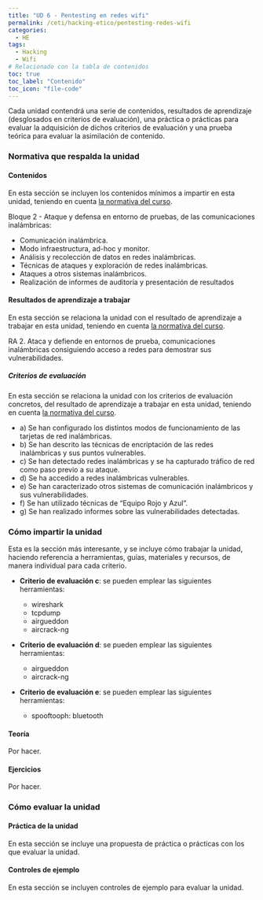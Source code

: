 ```yaml
---
title: "UD 6 - Pentesting en redes wifi"
permalink: /ceti/hacking-etico/pentesting-redes-wifi
categories:
  - HE
tags:
  - Hacking
  - Wifi
# Relacionado con la tabla de contenidos
toc: true
toc_label: "Contenido"
toc_icon: "file-code"
---
```


Cada unidad contendrá una serie de contenidos, resultados de aprendizaje (desglosados en criterios de evaluación), una práctica o prácticas para evaluar la adquisición de dichos criterios de evaluación y una prueba teórica para evaluar la asimilación de contenido.

### Normativa que respalda la unidad

#### Contenidos

En esta sección se incluyen los contenidos mínimos a impartir en esta unidad, teniendo en cuenta [la normativa del curso](https://www.boe.es/diario_boe/txt.php?id=BOE-A-2020-4963).

Bloque 2 - Ataque y defensa en entorno de pruebas, de las comunicaciones inalámbricas:

- Comunicación inalámbrica.
- Modo infraestructura, ad-hoc y monitor.
- Análisis y recolección de datos en redes inalámbricas.
- Técnicas de ataques y exploración de redes inalámbricas.
- Ataques a otros sistemas inalámbricos.
- Realización de informes de auditoría y presentación de resultados

#### Resultados de aprendizaje a trabajar

En esta sección se relaciona la unidad con el resultado de aprendizaje a trabajar en esta unidad, teniendo en cuenta [la normativa del curso](https://www.boe.es/diario_boe/txt.php?id=BOE-A-2020-4963).

RA 2. Ataca y defiende en entornos de prueba, comunicaciones inalámbricas consiguiendo acceso a redes para demostrar sus vulnerabilidades.

##### Criterios de evaluación

En esta sección se relaciona la unidad con los criterios de evaluación concretos, del resultado de aprendizaje a trabajar en esta unidad, teniendo en cuenta [la normativa del curso](https://www.boe.es/diario_boe/txt.php?id=BOE-A-2020-4963).

- a) Se han configurado los distintos modos de funcionamiento de las tarjetas de red inalámbricas.
- b) Se han descrito las técnicas de encriptación de las redes inalámbricas y sus puntos vulnerables.
- c) Se han detectado redes inalámbricas y se ha capturado tráfico de red como paso previo a su ataque.
- d) Se ha accedido a redes inalámbricas vulnerables.
- e) Se han caracterizado otros sistemas de comunicación inalámbricos y sus vulnerabilidades.
- f) Se han utilizado técnicas de “Equipo Rojo y Azul”.
- g) Se han realizado informes sobre las vulnerabilidades detectadas.

### Cómo impartir la unidad

Esta es la sección más interesante, y se incluye cómo trabajar la unidad, haciendo referencia a herramientas, guías, materiales y recursos, de manera individual para cada criterio.

- **Criterio de evaluación c**: se pueden emplear las siguientes herramientas:

  - wireshark
  - tcpdump
  - airgueddon
  - aircrack-ng

- **Criterio de evaluación d**: se pueden emplear las siguientes herramientas:

  - airgueddon
  - aircrack-ng

- **Criterio de evaluación e**: se pueden emplear las siguientes herramientas:
  - spooftooph: bluetooth

#### Teoría

Por hacer.

#### Ejercicios

Por hacer.

### Cómo evaluar la unidad

#### Práctica de la unidad

En esta sección se incluye una propuesta de práctica o prácticas con los que evaluar la unidad.

#### Controles de ejemplo

En esta sección se incluyen controles de ejemplo para evaluar la unidad.
